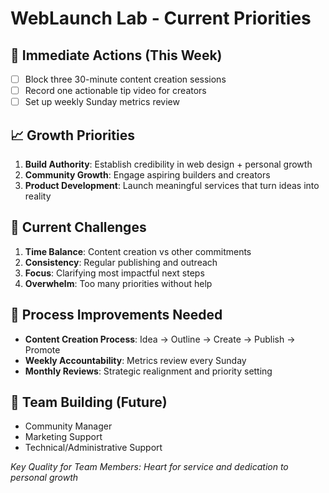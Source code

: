# WebLaunch Lab - Current Priorities

## 🚨 Immediate Actions (This Week)
- [ ] Block three 30-minute content creation sessions
- [ ] Record one actionable tip video for creators
- [ ] Set up weekly Sunday metrics review

## 📈 Growth Priorities
1. **Build Authority**: Establish credibility in web design + personal growth
2. **Community Growth**: Engage aspiring builders and creators
3. **Product Development**: Launch meaningful services that turn ideas into reality

## 🎯 Current Challenges
1. **Time Balance**: Content creation vs other commitments
2. **Consistency**: Regular publishing and outreach
3. **Focus**: Clarifying most impactful next steps
4. **Overwhelm**: Too many priorities without help

## 🔧 Process Improvements Needed
- **Content Creation Process**: Idea → Outline → Create → Publish → Promote
- **Weekly Accountability**: Metrics review every Sunday
- **Monthly Reviews**: Strategic realignment and priority setting

## 👥 Team Building (Future)
- Community Manager
- Marketing Support  
- Technical/Administrative Support

*Key Quality for Team Members: Heart for service and dedication to personal growth*